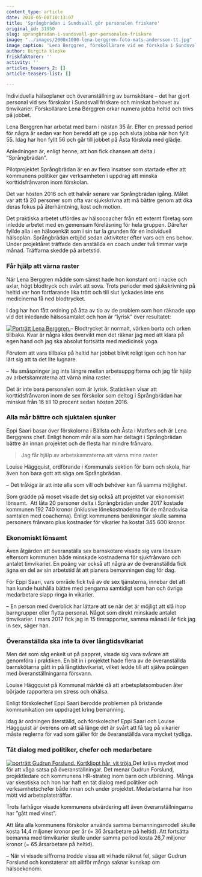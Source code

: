 ```yaml
---
content_type: article
date: 2018-05-08T10:13:07
title: 'Språngbrädan i Sundsvall gör personalen friskare'
original_id: 31950
slug: sprangbradan-i-sundsvall-gor-personalen-friskare
image: "../images/2000x1000-lena-berggren-foto-mats-andersson-tt.jpg"
image_caption: 'Lena Berggren, förskollärare vid en förskola i Sundsvall, tycker att jobbet blivit roligt igen. Kommunens projekt Språngbrädan hjälpte henne att få tillbaka sin hälsa och börja arbeta heltid igen. '
author: Birgita klepke
friskfaktorer: ''
activity: ''
articles_teasers_2: []
article-teasers-list: []

---
```


Individuella hälsoplaner och överanställning av barnskötare – det har gjort personal vid sex förskolor i Sundsvall friskare och minskat behovet av timvikarier. Förskollärare Lena Berggren orkar numera jobba heltid och trivs på jobbet.

Lena Berggren har arbetat med barn i nästan 35 år. Efter en pressad period för några år sedan var hon beredd att ge upp och sluta jobba när hon fyllt 55. Idag har hon fyllt 56 och går till jobbet på Åsta förskola med glädje.

Anledningen är, enligt henne, att hon fick chansen att delta i ”Språngbrädan”.

Pilotprojektet Språngbrädan är en av flera insatser som startade efter att kommunens politiker gav verksamheten i uppdrag att minska korttidsfrånvaron inom förskolan.

Det var hösten 2016 och ett halvår senare var Språngbrädan igång. Målet var att få 20 personer som ofta var sjukskrivna att må bättre genom att öka deras fokus på återhämtning, kost och motion.

Det praktiska arbetet utfördes av hälsocoacher från ett externt företag som inledde arbetet med en gemensam föreläsning för hela gruppen. Därefter fyllde alla i en hälsoenkät som i sin tur la grunden för en individuell hälsoplan. Språngbrädan erbjöd sedan aktiviteter efter vars och ens behov. Under projektåret träffade den anställda en coach under två timmar varje månad. Träffarna skedde på arbetstid.

### Får hjälp att värna raster

När Lena Berggren mådde som sämst hade hon konstant ont i nacke och axlar, högt blodtryck och svårt att sova. Trots perioder med sjukskrivning på heltid var hon fortfarande lika trött och till slut lyckades inte ens medicinerna få ned blodtrycket.

I dag har hon fått ordning på åtta av tio av de problem som hon räknade upp vid det inledande hälsosamtalet och hon är ”lyrisk” över resultatet:

[![Porträtt Lena Berggren.](https://www.suntarbetsliv.se/wp-content/uploads/2018/05/200x240-lena-berggren-foto-mats-andersson-tt.jpg)](https://www.suntarbetsliv.se/wp-content/uploads/2018/05/200x240-lena-berggren-foto-mats-andersson-tt.jpg)– Blodtrycket är normalt, värken borta och orken tillbaka. Kvar är några kilos övervikt men det räknar jag med att klara på egen hand och jag ska absolut fortsätta med medicinsk yoga.

Förutom att vara tillbaka på heltid har jobbet blivit roligt igen och hon har lärt sig att ta det lite lugnare.

– Nu småspringer jag inte längre mellan arbetsuppgifterna och jag får hjälp av arbetskamraterna att värna mina raster.

Det är inte bara personalen som är lyrisk. Statistiken visar att korttidsfrånvaron inom de sex förskolor som deltog i Språngbrädan har minskat från 16 till 10 procent sedan hösten 2016.

### Alla mår bättre och sjuktalen sjunker

Eppi Saari basar över förskolorna i Bällsta och Åsta i Matfors och är Lena Berggrens chef. Enligt honom mår alla som har deltagit i Språngbrädan bättre än innan projektet och de flesta har mindre frånvaro.

> Jag får hjälp av arbetskamraterna att värna mina raster

Louise Häggquist, ordförande i Kommunals sektion för barn och skola, har även hon bara gott att säga om Språngbrädan.

– Det tråkiga är att inte alla som vill och behöver kan få samma möjlighet.

Som grädde på moset visade det sig också att projektet var ekonomiskt lönsamt.  Att låta 20 personer delta i Språngbrädan under 2017 kostade kommunen 192 740 kronor (inklusive lönekostnaderna för de månadsvisa samtalen med coacherna). Enligt kommunens beräkningar skulle samma personers frånvaro plus kostnader för vikarier ha kostat 345 600 kronor.

### Ekonomiskt lönsamt

Även åtgärden att överanställa sex barnskötare visade sig vara lönsam eftersom kommunen både minskade kostnaderna för sjukfrånvaro och antalet timvikarier. En poäng var också att några av de överanställda fick ägna en del av sin arbetstid åt att planera bemanningen dag för dag.

För Eppi Saari, vars område fick två av de sex tjänsterna, innebar det att han kunde hushålla bättre med pengarna samtidigt som han och övriga medarbetare slapp ringa in vikarier.

– En person med överblick har lättare att se när det är möjligt att slå ihop barngrupper eller flytta personal. Något som direkt minskade antalet timvikarier. I mars 2017 fick jag in 15 timrapporter, samma månad i år fick jag in sex, säger han.

### Överanställda ska inte ta över långtidsvikariat

Men det som såg enkelt ut på pappret, visade sig vara svårare att genomföra i praktiken. En bit in i projektet hade flera av de överanställda barnskötarna gått in på långtidsvikariat, vilket ledde till att själva poängen med överanställningarna försvann.

Louise Häggquist på Kommunal märkte då att arbetsplatsombuden åter började rapportera om stress och ohälsa.

Enligt förskolechef Eppi Saari berodde problemen på bristande kommunikation om uppdraget kring bemanning.

Idag är ordningen återställd, och förskolechef Eppi Saari och Louise Häggquist är överens om att så länge det är svårt att få tag på vikarier måste reglerna för vad som gäller för de överanställda vara mycket tydliga.

### Tät dialog med politiker, chefer och medarbetare

[![porträtt Gudrun Forslund. Kortklippt hår, vit tröja.](https://www.suntarbetsliv.se/wp-content/uploads/2018/05/200x220-gudrun-forslund.jpg)](https://www.suntarbetsliv.se/wp-content/uploads/2018/05/200x220-gudrun-forslund.jpg)Det krävs mycket mod för att våga satsa på överanställningar. Det menar Gudrun Forslund, projektledare och kommunens HR-strateg inom barn och utbildning. Många var skeptiska och hon har haft en tät dialog med politiker och verksamhetschefer både innan och under projektet. Medarbetarna har hon mött vid arbetsplatsträffar.

Trots farhågor visade kommunens utvärdering att även överanställningarna har ”gått med vinst”.

Att låta alla kommunens förskolor använda samma bemanningsmodell skulle kosta 14,4 miljoner kronor per år (= 36 årsarbetare på heltid). Att fortsätta bemanna med timvikarier skulle under samma period kosta 26,7 miljoner kronor (= 65 årsarbetare på heltid).

– När vi visade siffrorna trodde vissa att vi hade räknat fel, säger Gudrun Forslund och konstaterar att alltför många saknar kunskap om hälsoekonomi.

